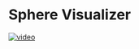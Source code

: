 # Sphere Visualizer
 
[![video](https://www.youtube.com/watch?v=QLy56P9N4LU/0.jpg)](https://www.youtube.com/watch?v=QLy56P9N4LU)
